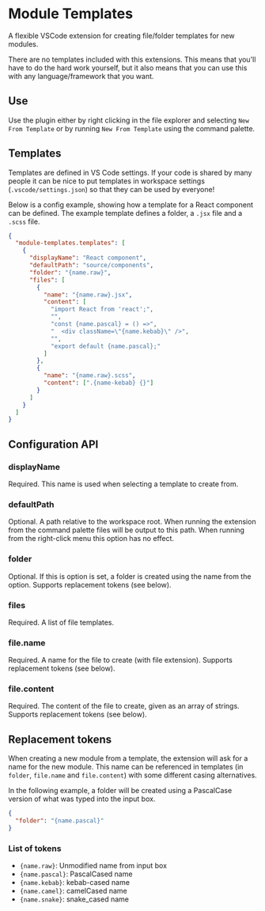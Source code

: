 # Module Templates

A flexible VSCode extension for creating file/folder templates for new modules.

There are no templates included with this extensions. This means that you'll have to do the hard work yourself, but it also means that you can use this with any language/framework that you want.

## Use

Use the plugin either by right clicking in the file explorer and selecting `New From Template` or by running `New From Template` using the command palette.

## Templates

Templates are defined in VS Code settings. If your code is shared by many people it can be nice to put templates in workspace settings (`.vscode/settings.json`) so that they can be used by everyone!

Below is a config example, showing how a template for a React component can be defined. The example template defines a folder, a `.jsx` file and a `.scss` file.

```json
{
  "module-templates.templates": [
    {
      "displayName": "React component",
      "defaultPath": "source/components",
      "folder": "{name.raw}",
      "files": [
        {
          "name": "{name.raw}.jsx",
          "content": [
            "import React from 'react';",
            "",
            "const {name.pascal} = () =>",
            "  <div className=\"{name.kebab}\" />",
            "",
            "export default {name.pascal};"
          ]
        },
        {
          "name": "{name.raw}.scss",
          "content": [".{name-kebab} {}"]
        }
      ]
    }
  ]
}
```

## Configuration API

### displayName

Required. This name is used when selecting a template to create from.

### defaultPath

Optional. A path relative to the workspace root. When running the extension from the command palette files will be output to this path. When running from the right-click menu this option has no effect.

### folder

Optional. If this is option is set, a folder is created using the name from the option. Supports replacement tokens (see below).

### files

Required. A list of file templates.

### file.name

Required. A name for the file to create (with file extension). Supports replacement tokens (see below).

### file.content

Required. The content of the file to create, given as an array of strings. Supports replacement tokens (see below).

## Replacement tokens

When creating a new module from a template, the extension will ask for a name for the new module. This name can be referenced in templates (in `folder`, `file.name` and `file.content`) with some different casing alternatives.

In the following example, a folder will be created using a PascalCase version of what was typed into the input box.

```json
{
  "folder": "{name.pascal}"
}
```

### List of tokens

- `{name.raw}`: Unmodified name from input box
- `{name.pascal}`: PascalCased name
- `{name.kebab}`: kebab-cased name
- `{name.camel}`: camelCased name
- `{name.snake}`: snake_cased name
